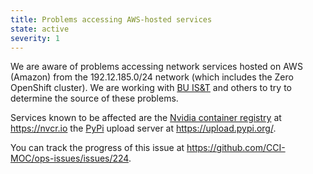 ```yaml
---
title: Problems accessing AWS-hosted services
state: active
severity: 1
---
```


We are aware of problems accessing network services hosted on AWS
(Amazon) from the 192.12.185.0/24 network (which includes the Zero
OpenShift cluster). We are working with [BU IS&T][buit] and others to try to
determine the source of these problems.

Services known to be affected are the [Nvidia container registry][] at
<https://nvcr.io> the [PyPi][] upload server at
<https://upload.pypi.org/>.

You can track the progress of this issue at
<https://github.com/CCI-MOC/ops-issues/issues/224>.

[buit]: http://bu.edu/tech
[nvidia container registry]: https://www.nvidia.com/en-us/gpu-cloud/containers/
[pypi]: https://pypi.org/
